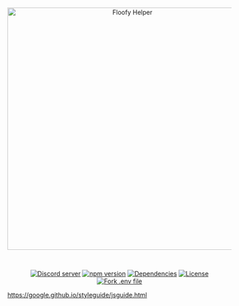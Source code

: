 <div align="center">
  <br />
  <p>
    <a href="https://www.discord.gg/FloofyDen"><img src="https://cdn.discordapp.com/attachments/1008733713217101996/1008734023297802392/Floofy_Helper.png?size=4096" width="546" alt="Floofy Helper" /></a>
  </p>
  <br />
  <p>
    <a href="https://discord.gg/FloofyDen"><img src="https://img.shields.io/discord/943404593105231882?color=5865F2&logo=discord&logoColor=white" alt="Discord server" /></a>
    <a href="https://github.com/floofyHelper/floofyHelper/blob/master/app/package.json"><img src="https://img.shields.io/github/package-json/v/floofyHelper/floofyHelper" alt="npm version" /></a>
    <a href="https://libraries.io/github/floofyHelper/floofyHelper"><img src="https://img.shields.io/librariesio/github/floofyHelper/floofyHelper" alt="Dependencies" /></a>
    <a href="https://github.com/floofyHelper/floofyHelper/blob/main/LICENSE.md"><img src="https://img.shields.io/github/license/floofyHelper/floofyHelper" alt="License" /></a>
    <a href="https://vault.dotenv.org/project/vlt_d000d25efc54c2f1faf841dd51ab9de02cb1c5e8c51793e6518f33ff91f2f99d/example"><img src="https://badge.dotenv.org/fork.svg?r=1" alt="Fork .env file" />
</a>
  </p>
</div>

https://google.github.io/styleguide/jsguide.html
